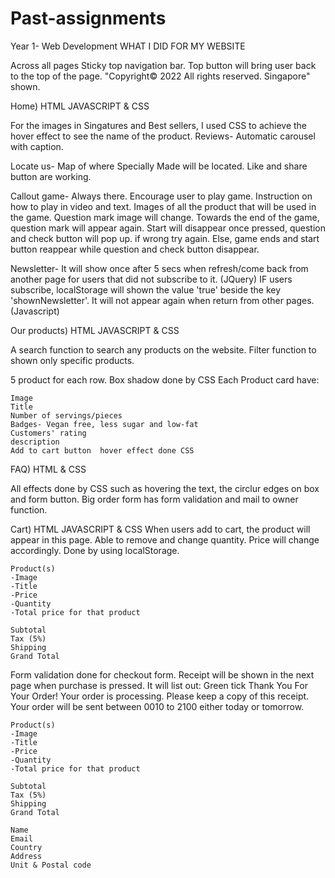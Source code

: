 # Past-assignments
Year 1- Web Development
WHAT I DID FOR MY WEBSITE


Across all pages
Sticky top navigation bar.
Top button will bring user back to the top of the page.
"Copyright© 2022 All rights reserved. Singapore" shown.

 
Home) HTML JAVASCRIPT & CSS

For the images in Singatures and Best sellers, I used CSS to achieve the hover effect to see the name of the product.
Reviews- Automatic carousel with caption.

Locate us- Map of where Specially Made will be located. Like and share button are working. 

Callout game- Always there. Encourage user to play game.
Instruction on how to play in video and text.
Images of all the product that will be used in the game.
Question mark image will change. Towards the end of the game, question mark will appear again.
Start will disappear once pressed, question and check button will pop up.
	if wrong try again.
	Else, game ends and start button reappear while question and check button disappear.

Newsletter- It will show once after 5 secs when refresh/come back from another page for users that did not subscribe to it. (JQuery)
IF users subscribe, localStorage will shown the value 'true' beside the key 'shownNewsletter'. It will not appear again when return from other pages. (Javascript)


Our products) HTML JAVASCRIPT & CSS

A search function to search any products on the website.
Filter function to shown only specific products.

5 product for each row. Box shadow done by CSS
	Each Product card have:

	Image
	Title
	Number of servings/pieces
	Badges- Vegan free, less sugar and low-fat
	Customers' rating
	description
	Add to cart button  hover effect done CSS


FAQ) HTML & CSS

All effects done by CSS such as hovering the text, the circlur edges on box and form button.
Big order form has form validation and mail to owner function.


Cart) HTML JAVASCRIPT & CSS
When users add to cart, the product will appear in this page. Able to remove and change quantity. Price will change accordingly. Done by using localStorage.

	Product(s)
	-Image
	-Title
	-Price
	-Quantity
	-Total price for that product

	Subtotal
	Tax (5%)
	Shipping
	Grand Total

Form validation done for checkout form.
Receipt will be shown in the next page when purchase is pressed.
It will list out:
 	Green tick
Thank You For Your Order!
Your order is processing. Please keep a copy of this receipt.
Your order will be sent between 0010 to 2100 either today or tomorrow.

	Product(s)
	-Image
	-Title
	-Price
	-Quantity
	-Total price for that product

	Subtotal
	Tax (5%)
	Shipping
	Grand Total

	Name
	Email
	Country
	Address
	Unit & Postal code
